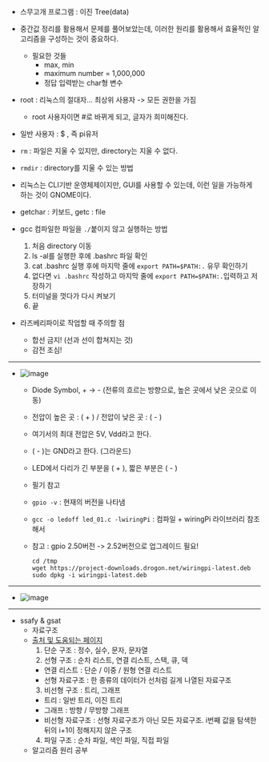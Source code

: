 - 스무고개 프로그램 : 이진 Tree(data)
- 중간값 정리를 활용해서 문제를 풀어보았는데, 이러한 원리를 활용해서 효율적인 알고리즘을 구성하는 것이 중요하다.
  - 필요한 것들
    - max, min
    - maximum number = 1,000,000
    - 정답 입력받는 char형 변수


- root : 리눅스의 절대자... 최상위 사용자 -> 모든 권한을 가짐
  - root 사용자이면 #로 바뀌게 되고, 글자가 희미해진다.
- 일반 사용자 : $ , 즉 pi유저
- ```rm``` : 파일은 지울 수 있지만, directory는 지울 수 없다.
- ```rmdir``` : directory를 지울 수 있는 방법

- 리눅스는 CLI기반 운영체제이지만, GUI를 사용할 수 있는데, 이런 일을 가능하게 하는 것이 GNOME이다.
- getchar : 키보드, getc : file

- gcc 컴파일한 파일을 ```./```붙이지 않고 실행하는 방법
  1. 처음 directory 이동
  2. ls -al를 실행한 후에 .bashrc 파일 확인
  3. cat .bashrc 실행 후에 마지막 줄에 ```export PATH=$PATH:.``` 유무 확인하기
  4. 없다면 ```vi .bashrc``` 작성하고 마지막 줄에 ```export PATH=$PATH:.```입력하고 저장하기
  5. 터미널을 껏다가 다시 켜보기
  6. 끝

- 라즈베리파이로 작업할 때 주의할 점
  - 합선 금지! (선과 선이 합쳐지는 것)
  - 감전 조심!

------------------------------------------------------
- ![image](https://user-images.githubusercontent.com/49339278/139010417-b1ba3b92-d7c2-4482-aaa3-b71198501071.png)
  - Diode Symbol, + -> - (전류의 흐르는 방향으로, 높은 곳에서 낮은 곳으로 이동)
  - 전압이 높은 곳 : ( + ) / 전압이 낮은 곳 : ( - )
  - 여기서의 최대 전압은 5V, Vdd라고 한다.
  - ( - )는 GND라고 한다. (그라운드)
  - LED에서 다리가 긴 부분을 ( + ), 짧은 부분은 ( - )
  - 필기 참고
  - ```gpio -v``` : 현재의 버전을 나타냄
  - ```gcc -o ledoff led_01.c -lwiringPi``` : 컴파일 + wiringPi 라이브러리 참조해서
  
  - 참고 : gpio 2.50버전 -> 2.52버전으로 업그레이드 필요!
    ```
    cd /tmp
    wget https://project-downloads.drogon.net/wiringpi-latest.deb
    sudo dpkg -i wiringpi-latest.deb
    ```
  

---------------------------------------------------------------------------------------------------------------------
- ![image](https://user-images.githubusercontent.com/49339278/139030049-c25e1e3c-7113-45db-a832-c3da554c4e7d.png)

---------------------------------------------------------------------------------------------------------------------
- ssafy & gsat
  - 자료구조
  - [출처 및 도움되는 페이지](https://blog.yena.io/studynote/2018/11/14/Algorithm-Basic.html)
    1. 단순 구조 : 정수, 실수, 문자, 문자열
    2. 선형 구조 : 순차 리스트, 연결 리스트, 스택, 큐, 덱
      - 연결 리스트 : 단순 / 이중 / 원형 연결 리스트
      - 선형 자료구조 : 한 종류의 데이터가 선처럼 길게 나열된 자료구조
    3. 비선형 구조 : 트리, 그래프
      - 트리 : 일반 트리, 이진 트리
      - 그래프 : 방향 / 무방향 그래프
      - 비선형 자료구조 : 선형 자료구조가 아닌 모든 자료구조. i번째 값을 탐색한 뒤의 i+1이 정해지지 않은 구조 
    4. 파일 구조 : 순차 파일, 색인 파일, 직접 파일
  - 알고리즘 원리 공부
